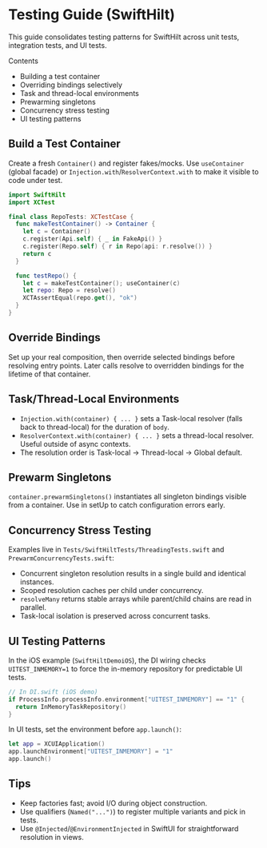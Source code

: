 Testing Guide (SwiftHilt)
=========================

This guide consolidates testing patterns for SwiftHilt across unit tests, integration tests, and UI tests.

Contents
- Building a test container
- Overriding bindings selectively
- Task and thread-local environments
- Prewarming singletons
- Concurrency stress testing
- UI testing patterns

Build a Test Container
----------------------
Create a fresh `Container()` and register fakes/mocks. Use `useContainer` (global facade) or `Injection.with`/`ResolverContext.with` to make it visible to code under test.

```swift
import SwiftHilt
import XCTest

final class RepoTests: XCTestCase {
  func makeTestContainer() -> Container {
    let c = Container()
    c.register(Api.self) { _ in FakeApi() }
    c.register(Repo.self) { r in Repo(api: r.resolve()) }
    return c
  }

  func testRepo() {
    let c = makeTestContainer(); useContainer(c)
    let repo: Repo = resolve()
    XCTAssertEqual(repo.get(), "ok")
  }
}
```

Override Bindings
-----------------
Set up your real composition, then override selected bindings before resolving entry points. Later calls resolve to overridden bindings for the lifetime of that container.

Task/Thread-Local Environments
------------------------------
- `Injection.with(container) { ... }` sets a Task-local resolver (falls back to thread-local) for the duration of `body`.
- `ResolverContext.with(container) { ... }` sets a thread-local resolver. Useful outside of async contexts.
- The resolution order is Task-local → Thread-local → Global default.

Prewarm Singletons
------------------
`container.prewarmSingletons()` instantiates all singleton bindings visible from a container. Use in setUp to catch configuration errors early.

Concurrency Stress Testing
--------------------------
Examples live in `Tests/SwiftHiltTests/ThreadingTests.swift` and `PrewarmConcurrencyTests.swift`:
- Concurrent singleton resolution results in a single build and identical instances.
- Scoped resolution caches per child under concurrency.
- `resolveMany` returns stable arrays while parent/child chains are read in parallel.
- Task-local isolation is preserved across concurrent tasks.

UI Testing Patterns
-------------------
In the iOS example (`SwiftHiltDemoiOS`), the DI wiring checks `UITEST_INMEMORY=1` to force the in-memory repository for predictable UI tests.

```swift
// In DI.swift (iOS demo)
if ProcessInfo.processInfo.environment["UITEST_INMEMORY"] == "1" {
  return InMemoryTaskRepository()
}
```

In UI tests, set the environment before `app.launch()`:

```swift
let app = XCUIApplication()
app.launchEnvironment["UITEST_INMEMORY"] = "1"
app.launch()
```

Tips
----
- Keep factories fast; avoid I/O during object construction.
- Use qualifiers (`Named("...")`) to register multiple variants and pick in tests.
- Use `@Injected`/`@EnvironmentInjected` in SwiftUI for straightforward resolution in views.

